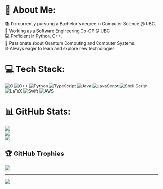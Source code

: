 # 💫 About Me:
📚 I'm currently pursuing a Bachelor's degree in Computer Science @ UBC.<br>👔 Working as a Software Engineering Co-OP @ UBC<br>💻 Proficient in Python, C++.<br>🤖 Passionate about Quantum Computing and Computer Systems.<br>🌐 Always eager to learn and explore new technologies.<br>


# 💻 Tech Stack:
![C](https://img.shields.io/badge/c-%2300599C.svg?style=for-the-badge&logo=c&logoColor=white) ![C++](https://img.shields.io/badge/c++-%2300599C.svg?style=for-the-badge&logo=c%2B%2B&logoColor=white) ![Python](https://img.shields.io/badge/python-3670A0?style=for-the-badge&logo=python&logoColor=ffdd54) ![TypeScript](https://img.shields.io/badge/typescript-%23007ACC.svg?style=for-the-badge&logo=typescript&logoColor=white) ![Java](https://img.shields.io/badge/java-%23ED8B00.svg?style=for-the-badge&logo=openjdk&logoColor=white) ![JavaScript](https://img.shields.io/badge/javascript-%23323330.svg?style=for-the-badge&logo=javascript&logoColor=%23F7DF1E) ![Shell Script](https://img.shields.io/badge/shell_script-%23121011.svg?style=for-the-badge&logo=gnu-bash&logoColor=white) ![LaTeX](https://img.shields.io/badge/latex-%23008080.svg?style=for-the-badge&logo=latex&logoColor=white) ![Swift](https://img.shields.io/badge/swift-F54A2A?style=for-the-badge&logo=swift&logoColor=white) ![AWS](https://img.shields.io/badge/AWS-%23FF9900.svg?style=for-the-badge&logo=amazon-aws&logoColor=white)
# 📊 GitHub Stats:
![](https://github-readme-stats.vercel.app/api?username=mohsenbakhit&theme=dark&hide_border=false&include_all_commits=false&count_private=false)<br/>
![](https://github-readme-streak-stats.herokuapp.com/?user=mohsenbakhit&theme=dark&hide_border=false)<br/>
![](https://github-readme-stats.vercel.app/api/top-langs/?username=mohsenbakhit&theme=dark&hide_border=false&include_all_commits=false&count_private=false&layout=compact)

## 🏆 GitHub Trophies
![](https://github-profile-trophy.vercel.app/?username=mohsenbakhit&theme=radical&no-frame=false&no-bg=true&margin-w=4)

---
[![](https://visitcount.itsvg.in/api?id=mohsenbakhit&icon=0&color=0)](https://visitcount.itsvg.in)

<!-- Proudly created with GPRM ( https://gprm.itsvg.in ) -->
